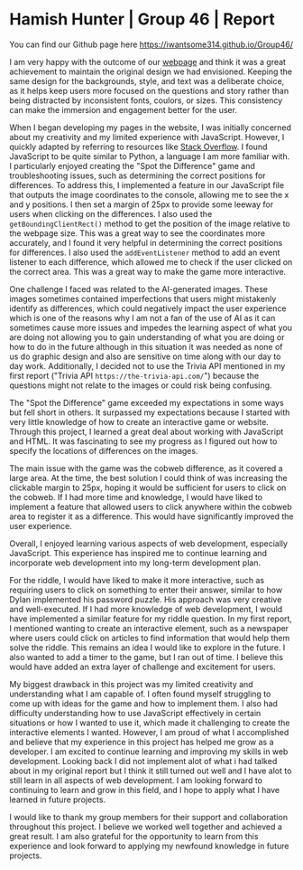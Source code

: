 # Hamish Hunter | Group 46 | Report

You can find our Github page here https://iwantsome314.github.io/Group46/

I am very happy with the outcome of our [webpage](https://iwantsome314.github.io/Group46/) and think it was a great achievement to maintain the original design we had envisioned. Keeping the same design for the backgrounds, style, and text was a deliberate choice, as it helps keep users more focused on the questions and story rather than being distracted by inconsistent fonts, coulors, or sizes. This consistency can make the immersion and engagement better for the user. 

When I began developing my pages in the website, I was initially concerned about my creativity and my limited experience with JavaScript. However, I quickly adapted by referring to resources like [Stack Overflow](https://stackoverflow.com/tags/getboundingclientrect). I found JavaScript to be quite similar to Python, a language I am more familiar with. I particularly enjoyed creating the "Spot the Difference" game and troubleshooting issues, such as determining the correct positions for differences. To address this, I implemented a feature in our JavaScript file that outputs the image coordinates to the console, allowing me to see the x and y positions. I then set a margin of 25px to provide some leeway for users when clicking on the differences. I also used the `getBoundingClientRect()` method to get the position of the image relative to the webpage size. This was a great way to see the coordinates more accurately, and I found it very helpful in determining the correct positions for differences. I also used the `addEventListener` method to add an event listener to each difference, which allowed me to check if the user clicked on the correct area. This was a great way to make the game more interactive.

One challenge I faced was related to the AI-generated images. These images sometimes contained imperfections that users might mistakenly identify as differences, which could negatively impact the user experience which is one of the reasons why I am not a fan of the use of AI as it can sometimes cause more issues and impedes the learning aspect of what you are doing not allowing you to gain understanding of what you are doing or how to do in the future although in this situation it was needed as none of us do graphic design and also are sensitive on time along with our day to day work. Additionally, I decided not to use the Trivia API mentioned in my first report ("Trivia API `https://the-trivia-api.com/`") because the questions might not relate to the images or could risk being confusing.

The "Spot the Difference" game exceeded my expectations in some ways but fell short in others. It surpassed my expectations because I started with very little knowledge of how to create an interactive game or website. Through this project, I learned a great deal about working with JavaScript and HTML. It was fascinating to see my progress as I figured out how to specify the locations of differences on the images. 

The main issue with the game was the cobweb difference, as it covered a large area. At the time, the best solution I could think of was increasing the clickable margin to 25px, hoping it would be sufficient for users to click on the cobweb. If I had more time and knowledge, I would have liked to implement a feature that allowed users to click anywhere within the cobweb area to register it as a difference. This would have significantly improved the user experience. 

Overall, I enjoyed learning various aspects of web development, especially JavaScript. This experience has inspired me to continue learning and incorporate web development into my long-term development plan.

For the riddle, I would have liked to make it more interactive, such as requiring users to click on something to enter their answer, similar to how Dylan implemented his password puzzle. His approach was very creative and well-executed. If I had more knowledge of web development, I would have implemented a similar feature for my riddle question. In my first report, I mentioned wanting to create an interactive element, such as a newspaper where users could click on articles to find information that would help them solve the riddle. This remains an idea I would like to explore in the future. I also wanted to add a timer to the game, but I ran out of time. I believe this would have added an extra layer of challenge and excitement for users. 

My biggest drawback in this project was my limited creativity and understanding what I am capable of. I often found myself struggling to come up with ideas for the game and how to implement them. I also had difficulty understanding how to use JavaScript effectively in certain situations or how I wanted to use it, which made it challenging to create the interactive elements I wanted. However, I am proud of what I accomplished and believe that my experience in this project has helped me grow as a developer. I am excited to continue learning and improving my skills in web development.
Looking back I did not implement alot of what i had talked about in my original report but I think it still turned out well and I have alot to still learn in all aspects of web development. I am looking forward to continuing to learn and grow in this field, and I hope to apply what I have learned in future projects.

I would like to thank my group members for their support and collaboration throughout this project. I believe we worked well together and achieved a great result. I am also grateful for the opportunity to learn from this experience and look forward to applying my newfound knowledge in future projects.  